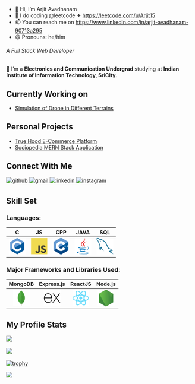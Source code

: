 <!---
Arjit1512/Arjit1512 is a ✨ special ✨ repository because its `README.md` (this file) appears on your GitHub profile.
You can click the Preview link to take a look at your changes.
--->

- 👋 Hi, I’m Arjit Avadhanam<br/>
- 👀 I do coding @leetcode ✈ https://leetcode.com/u/Arjit15
- 📫 You can reach me on https://www.linkedin.com/in/arjit-avadhanam-90713a295
- 😄 Pronouns: he/him
<h6>A Full Stack Web Developer</h6>

📖 I’m a **Electronics and Communication Undergrad** studying at **Indian Institute of Information Technology, SriCity**. 

## Currently Working on
- [Simulation of Drone in Different Terrains](https://docs.google.com/presentation/d/1H0Q19Z315Zj8TnCEueWrwmijroh7y5qz/edit#slide=id.p16)

## Personal Projects
- [True Hood E-Commerce Platform](https://github.com/Arjit1512/arjit-dream-project)
- [Sociopedia MERN Stack Application](https://github.com/Arjit1512/arjit-sociopedia)

<h2 >Connect With Me</h2> 
<div >
<a href="https://github.com/Arjit1512" target="_blank">
<img src=https://img.shields.io/badge/github-%2324292e.svg?&style=for-the-badge&logo=github&logoColor=white alt=github style="margin-bottom: 5px;" />
</a>
<a href="mailto:avadhanamarjit15@gmail.com" target="_blank">
<img src=https://img.shields.io/badge/Gmail-D14836?style=for-the-badge&logo=gmail&
logoColor=white alt="gmail" style="margin-bottom: 5px;" />
</a>
<a href="https://www.linkedin.com/in/arjit-avadhanam-90713a295" target="_blank">
<img src=https://img.shields.io/badge/linkedin-%231E77B5.svg?&style=for-the-badge&logo=linkedin&logoColor=white alt=linkedin style="margin-bottom: 5px;" />
</a>
<a href="https://www.instagram.com/_arjit3/" target="_blank">
<img src=https://img.shields.io/badge/Instagram-E4455F?style=for-the-badge&logo=instagram&logoColor=white alt=instagram style="margin-bottom: 5px;" />
</a>
</div>  

## Skill Set
### Languages:
| C | JS | CPP | JAVA | SQL |
|:----------:|:----------:|:----------:|:----------:|:----------:|
|  <img src="https://github.com/devicons/devicon/blob/master/icons/c/c-original.svg" title="C"  alt="C" width="45" height="45"/> |  <img src="https://github.com/devicons/devicon/blob/master/icons/javascript/javascript-original.svg" title="JavaScript" alt="JavaScript" width="45" height="45"/> |  <img src="https://github.com/devicons/devicon/blob/master/icons/cplusplus/cplusplus-original.svg" title="CPP" alt="Cpp" width="45" height="45"/> | <img src="https://github.com/devicons/devicon/blob/master/icons/java/java-original.svg" title="Java" alt="Java" width="45" height="45"/> | <img src="https://github.com/devicons/devicon/blob/master/icons/mysql/mysql-original.svg" title="SQL" alt="SQL" width="45" height="45"/> |

### Major Frameworks and Libraries Used:
| MongoDB | Express.js | ReactJS | Node.js |
|:----------:|:----------:|:----------:|:----------:|
| <img src="https://github.com/devicons/devicon/blob/master/icons/mongodb/mongodb-original.svg" title="MongoDB" alt="MongoDB" width="45" height="45"/> | <img src="https://github.com/devicons/devicon/blob/master/icons/express/express-original.svg" title="Express.js" alt="Express.js" width="45" height="45"/> |  <img src="https://github.com/devicons/devicon/blob/master/icons/react/react-original.svg" title="ReactJS"  alt="ReactJS" width="45" height="45"/> | <img src="https://github.com/devicons/devicon/blob/master/icons/nodejs/nodejs-original.svg" title="Node.js" alt="Node.js" width="45" height="45"/> |


<h2>My Profile Stats</h2>

<div>
  <img src="https://github-readme-stats-sigma-five.vercel.app/api?username=Arjit1512&show_icons=true&theme=tokyonight&locale=en&count_private=true&include_all_commits=true" />
</div>
<p></p>
<div>
  <img src="https://github-readme-stats-sigma-five.vercel.app/api/top-langs/?username=Arjit1512&show_icons=true&theme=tokyonight&locale=en&layout=compact&count_private=true" />
</div>
<p></p>

[![trophy](https://github-profile-trophy.vercel.app/?username=Arjit1512&title=Commits,Repositories,MultipleLang,PullRequest,Reviews&theme=onedark)](https://github.com/ryo-ma/github-profile-trophy)

![](https://komarev.com/ghpvc/?username=Arjit1512&style=for-the-badge&color=orange)

